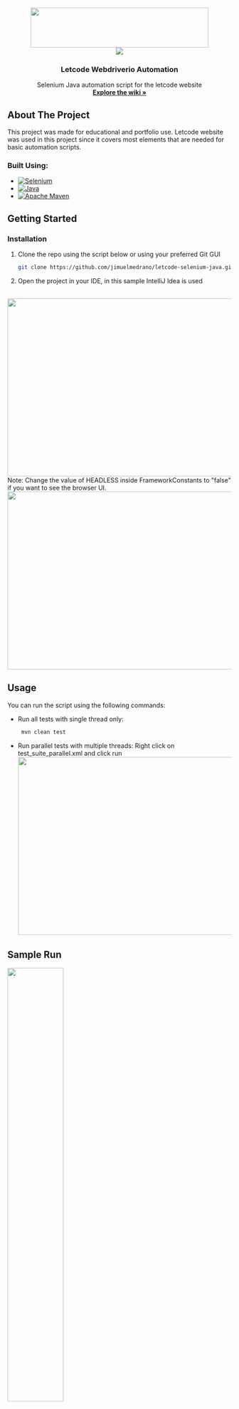 <!-- Improved compatibility of back to top link: See: https://github.com/othneildrew/Best-README-Template/pull/73 -->
<a name="readme-top"></a>


<!-- PROJECT LOGO -->
<br />
<div align="center">
  

<img src="https://github.com/jimuelmedrano/letcode-selenium-java/assets/42688255/c5c0f8da-b8ac-46df-a43c-1137ede23b4c" style="width:400px;height:90px;">
<br />
<img src="https://github.com/mrnjii/letcode-wdio-cucumber-ts/assets/42688255/b9e899fc-bbbb-4d63-9c8a-44878c654f35">

  <h3 align="center">Letcode Webdriverio Automation</h3>

  <p align="center">
    Selenium Java automation script for the letcode website
    <br />
    <a href="https://github.com/jimuelmedrano/letcode-selenium-java/wiki/"><strong>Explore the wiki »</strong></a>
  </p>
</div>



<!-- ABOUT THE PROJECT -->
## About The Project


This project was made for educational and portfolio use. Letcode website was used in this project since it covers most elements that are needed for basic automation scripts.



### Built Using:

* [![Selenium](https://img.shields.io/badge/-selenium-%43B02A?style=for-the-badge&logo=selenium&logoColor=white)](https://www.selenium.dev/)
* [![Java](https://img.shields.io/badge/java-%23ED8B00.svg?style=for-the-badge&logo=openjdk&logoColor=white)](https://www.java.com/en/)
* [![Apache Maven](https://img.shields.io/badge/Apache%20Maven-C71A36?style=for-the-badge&logo=Apache%20Maven&logoColor=white)](https://maven.apache.org/)


<!-- GETTING STARTED -->
## Getting Started
### Installation

1. Clone the repo using the script below or using your preferred Git GUI 
   ```sh
   git clone https://github.com/jimuelmedrano/letcode-selenium-java.git
   ```
2. Open the project in your IDE, in this sample IntelliJ Idea is used
<br />
   <img src="https://github.com/jimuelmedrano/letcode-selenium-java/assets/42688255/dd9be231-e7aa-4898-ab24-040be53a2944" style="width:800px;height:400px;">
<br />
Note: Change the value of HEADLESS inside FrameworkConstants to "false" if you want to see the browser UI.
   <img src="https://github.com/jimuelmedrano/letcode-selenium-java/assets/42688255/613dd850-3162-4e16-a2dd-89c99428d3e5" style="width:800px;height:400px;">

<!-- USAGE EXAMPLES -->
## Usage

You can run the script using the following commands:
* Run all tests with single thread only:
  ```sh
   mvn clean test
  ```
* Run parallel tests with multiple threads:
  Right click on test_suite_parallel.xml and click run
  <img src="https://github.com/jimuelmedrano/letcode-selenium-java/assets/42688255/ed376532-3c74-422d-8c3d-edbeaa9d21ca" style="width:500px;height:400px;">

  
## Sample Run
[<img src="https://github-production-user-asset-6210df.s3.amazonaws.com/42688255/266012912-377039fc-5ddc-4243-b4ee-aacf119c03a5.png" width="50%">](https://www.youtube.com/watch?v=e4OcRuFw47E)

## Sample Run Report
![image](https://github.com/jimuelmedrano/letcode-selenium-java/assets/42688255/be8f3d3f-8005-4d5c-acb5-68ac42cf2e4a)

<!-- CONTACT -->

## Contact

LinkedIn - https://www.linkedin.com/in/jimuel-renzo-medrano/




